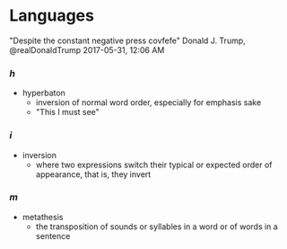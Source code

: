# Languages

"Despite the constant negative press covfefe"
Donald J. Trump, @realDonaldTrump
2017-05-31, 12:06 AM

### _h_

- hyperbaton
	- inversion of normal word order, especially for emphasis sake
	- "This I must see"

### _i_

- inversion
	- where two expressions switch their typical or expected order of appearance, that is, they invert

### _m_

- metathesis
	- the transposition of sounds or syllables in a word or of words in a sentence
